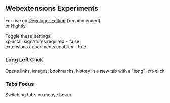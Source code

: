 
## Webextensions Experiments
For use on [Developer Edition](https://www.mozilla.org/firefox/developer)  (recommended)  
or [Nightly](https://www.mozilla.org/firefox/nightly)  

Toggle these settings:  
xpinstall.signatures.required - false  
extensions.experiments.enabled - true  

### Long Left Click  
Opens links, images, bookmarks, history in a new tab with a "long" left-click  

### Tabs Focus  
Switching tabs on mouse hover  
